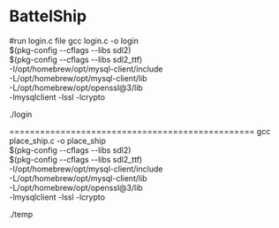 # BattelShip

#run login.c file
gcc login.c -o login \
$(pkg-config --cflags --libs sdl2) \
$(pkg-config --cflags --libs sdl2_ttf) \
-I/opt/homebrew/opt/mysql-client/include \
-L/opt/homebrew/opt/mysql-client/lib \
-L/opt/homebrew/opt/openssl@3/lib \
-lmysqlclient -lssl -lcrypto

./login

================================================
gcc place_ship.c -o place_ship \
$(pkg-config --cflags --libs sdl2) \
$(pkg-config --cflags --libs sdl2_ttf) \
-I/opt/homebrew/opt/mysql-client/include \
-L/opt/homebrew/opt/mysql-client/lib \
-L/opt/homebrew/opt/openssl@3/lib \
-lmysqlclient -lssl -lcrypto

./temp